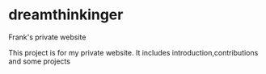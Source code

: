 dreamthinkinger
===============

Frank's private website

This project is for my private website. It includes introduction,contributions and some projects
